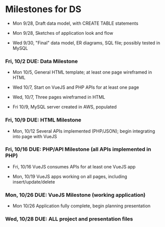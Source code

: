 # Milestones for DS
* Mon 9/28, Draft data model, with CREATE TABLE statements

* Mon 9/28, Sketches of application look and flow

* Wed 9/30, "Final" data model, ER diagrams, SQL file; possibly tested in MySQL

### Fri, 10/2 DUE: Data Milestone

* Mon 10/5, General HTML template; at least one page wireframed in HTML

* Wed 10/7, Start on VueJS and PHP APIs for at least one page

* Wed, 10/7, Three pages wireframed in HTML

* Fri 10/9, MySQL server created in AWS, populated

### Fri, 10/9 DUE: HTML Milestone 

* Mon, 10/12 Several APIs implemented (PHP/JSON); begin integrating into page with VueJS

### Fri, 10/16 DUE: PHP/API Milestone (all APIs implemented in PHP)

* Fri, 10/16 VueJS consumes APIs for at least one VueJS app

* Mon, 10/19 VueJS apps working on all pages, including insert/update/delete

### Mon, 10/26 DUE: VueJS Milestone (working application)

* Mon 10/26 Application fully complete, begin planning presentation

### Wed, 10/28 DUE: ALL project and presentation files
